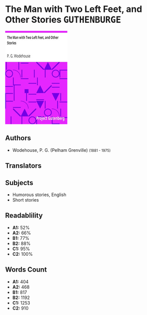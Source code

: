 # The Man with Two Left Feet, and Other Stories <kbd>GUTHENBURGE</kbd>

![](./cover.medium.jpg "")

## Authors


 - Wodehouse, P. G. (Pelham Grenville) <small>(1881 - 1975)</small>

## Translators



## Subjects


 - Humorous stories, English
 - Short stories

## Readablility


 - **A1:** 52%
 - **A2:** 66%
 - **B1:** 77%
 - **B2:** 88%
 - **C1:** 95%
 - **C2:** 100%

## Words Count


 - **A1:** 404
 - **A2:** 468
 - **B1:** 817
 - **B2:** 1192
 - **C1:** 1253
 - **C2:** 910
